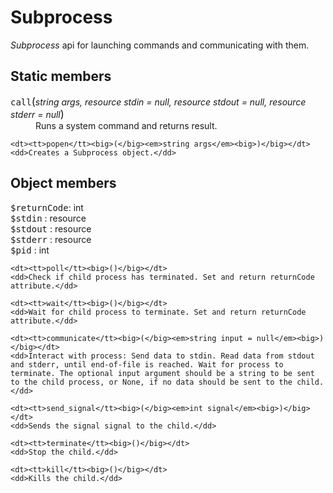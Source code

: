 # Subprocess
*Subprocess* api for launching commands and communicating with them.

## Static members

<dl>
    <dt><tt>call</tt><big>(</big><em>string args, resource stdin = null, resource stdout = null, resource stderr = null</em><big>)</big></dt>
    <dd>Runs a system command and returns result.</dd>

    <dt><tt>popen</tt><big>(</big><em>string args</em><big>)</big></dt>
    <dd>Creates a Subprocess object.</dd>
</dl>

## Object members

<dl>
    <dt><tt>$returnCode</tt>: int</dt>
    <dt><tt>$stdin</tt> : resource</dt>
    <dt><tt>$stdout</tt> : resource</dt>
    <dt><tt>$stderr</tt> : resource</dt>
    <dt><tt>$pid</tt> : int</dt>

    <dt><tt>poll</tt><big>()</big></dt>
    <dd>Check if child process has terminated. Set and return returnCode attribute.</dd>

    <dt><tt>wait</tt><big>()</big></dt>
    <dd>Wait for child process to terminate. Set and return returnCode attribute.</dd>

    <dt><tt>communicate</tt><big>(</big><em>string input = null</em><big>)</big></dt>
    <dd>Interact with process: Send data to stdin. Read data from stdout and stderr, until end-of-file is reached. Wait for process to terminate. The optional input argument should be a string to be sent to the child process, or None, if no data should be sent to the child.</dd>

    <dt><tt>send_signal</tt><big>(</big><em>int signal</em><big>)</big></dt>
    <dd>Sends the signal signal to the child.</dd>

    <dt><tt>terminate</tt><big>()</big></dt>
    <dd>Stop the child.</dd>

    <dt><tt>kill</tt><big>()</big></dt>
    <dd>Kills the child.</dd>
</dl>
